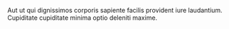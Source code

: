 Aut ut qui dignissimos corporis sapiente facilis provident iure laudantium.
Cupiditate cupiditate minima optio deleniti maxime.